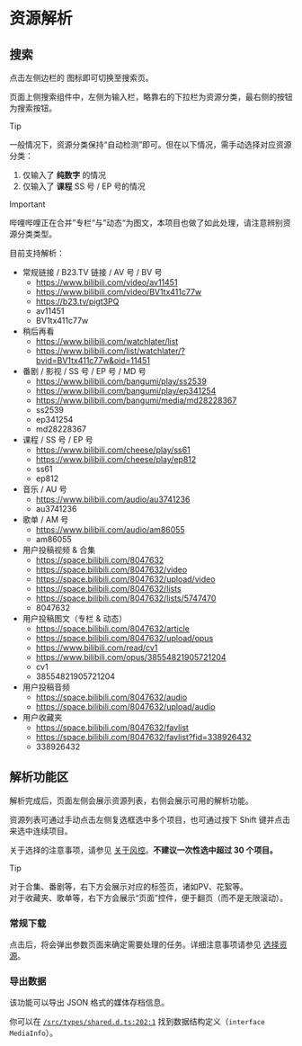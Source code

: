 # 资源解析

## 搜索

点击左侧边栏的 <i class="fa-solid fa-magnifying-glass"></i> 图标即可切换至搜索页。

页面上侧搜索组件中，左侧为输入栏，略靠右的下拉栏为资源分类，最右侧的按钮为搜索按钮。

> [!TIP]
> 一般情况下，资源分类保持“自动检测”即可。但在以下情况，需手动选择对应资源分类：<br>
> 1. 仅输入了 **纯数字** 的情况
> 2. 仅输入了 **课程** SS 号 / EP 号的情况

> [!IMPORTANT]
> 哔哩哔哩正在合并”专栏“与”动态“为图文，本项目也做了如此处理，请注意辨别资源分类类型。

目前支持解析：

- 常规链接 / B23.TV 链接 / AV 号 / BV 号
  - https://www.bilibili.com/video/av11451
  - https://www.bilibili.com/video/BV1tx411c77w
  - https://b23.tv/pigt3PQ
  - av11451
  - BV1tx411c77w
- 稍后再看
  - https://www.bilibili.com/watchlater/list
  - https://www.bilibili.com/list/watchlater/?bvid=BV1tx411c77w&oid=11451
- 番剧 / 影视 / SS 号 / EP 号 / MD 号
  - https://www.bilibili.com/bangumi/play/ss2539
  - https://www.bilibili.com/bangumi/play/ep341254
  - https://www.bilibili.com/bangumi/media/md28228367
  - ss2539
  - ep341254
  - md28228367
- 课程 / SS 号 / EP 号
  - https://www.bilibili.com/cheese/play/ss61
  - https://www.bilibili.com/cheese/play/ep812
  - ss61
  - ep812
- 音乐 / AU 号
  - https://www.bilibili.com/audio/au3741236
  - au3741236
- 歌单 / AM 号
  - https://www.bilibili.com/audio/am86055
  - am86055
- 用户投稿视频 & 合集
  - https://space.bilibili.com/8047632
  - https://space.bilibili.com/8047632/video
  - https://space.bilibili.com/8047632/upload/video
  - https://space.bilibili.com/8047632/lists
  - https://space.bilibili.com/8047632/lists/5747470
  - 8047632
- 用户投稿图文（专栏 & 动态）
  - https://space.bilibili.com/8047632/article
  - https://space.bilibili.com/8047632/upload/opus
  - https://www.bilibili.com/read/cv1
  - https://www.bilibili.com/opus/38554821905721204
  - cv1
  - 38554821905721204
- 用户投稿音频
  - https://space.bilibili.com/8047632/audio
  - https://space.bilibili.com/8047632/upload/audio
- 用户收藏夹
  - https://space.bilibili.com/8047632/favlist
  - https://space.bilibili.com/8047632/favlist?fid=338926432
  - 338926432

## 解析功能区

解析完成后，页面左侧会展示资源列表，右侧会展示可用的解析功能。

资源列表可通过手动点击左侧复选框选中多个项目，也可通过按下 Shift 键并点击来选中连续项目。

关于选择的注意事项，请参见 [关于风控](/guide/risk)。**不建议一次性选中超过 30 个项目。**

> [!TIP]
> 对于合集、番剧等，右下方会展示对应的标签页，诸如PV、花絮等。<br>
> 对于收藏夹、歌单等，右下方会展示“页面”控件，便于翻页（而不是无限滚动）。

### 常规下载

点击后，将会弹出参数页面来确定需要处理的任务。详细注意事项请参见 [选择资源](/guide/resource)。

### 导出数据

该功能可以导出 JSON 格式的媒体存档信息。

你可以在 [`/src/types/shared.d.ts:202:1`](https://github.com/btjawa/BiliTools/blob/v1.4.3/src/types/shared.d.ts#L202) 找到数据结构定义（`interface MediaInfo`）。
